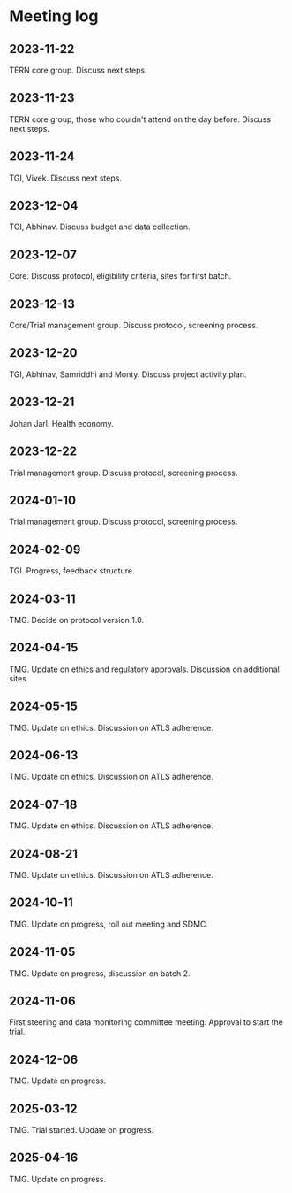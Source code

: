 # Meeting log

## 2023-11-22

TERN core group. Discuss next steps.

## 2023-11-23

TERN core group, those who couldn't attend on the day before. Discuss next steps.

## 2023-11-24

TGI, Vivek. Discuss next steps.

## 2023-12-04

TGI, Abhinav. Discuss budget and data collection.

## 2023-12-07

Core. Discuss protocol, eligibility criteria, sites for first batch.

## 2023-12-13

Core/Trial management group. Discuss protocol, screening process.

## 2023-12-20

TGI, Abhinav, Samriddhi and Monty. Discuss project activity plan.

## 2023-12-21

Johan Jarl. Health economy.

## 2023-12-22
Trial management group. Discuss protocol, screening process.

## 2024-01-10
Trial management group. Discuss protocol, screening process.

## 2024-02-09
TGI. Progress, feedback structure.

## 2024-03-11
TMG. Decide on protocol version 1.0.

## 2024-04-15
TMG. Update on ethics and regulatory approvals. Discussion on additional sites.

## 2024-05-15
TMG. Update on ethics. Discussion on ATLS adherence.

## 2024-06-13
TMG. Update on ethics. Discussion on ATLS adherence.

## 2024-07-18
TMG. Update on ethics. Discussion on ATLS adherence.

## 2024-08-21
TMG. Update on ethics. Discussion on ATLS adherence.

## 2024-10-11
TMG. Update on progress, roll out meeting and SDMC.

## 2024-11-05
TMG. Update on progress, discussion on batch 2.

## 2024-11-06
First steering and data monitoring committee meeting. Approval to start the trial.

## 2024-12-06
TMG. Update on progress.

## 2025-03-12
TMG. Trial started. Update on progress.

## 2025-04-16
TMG. Update on progress.
